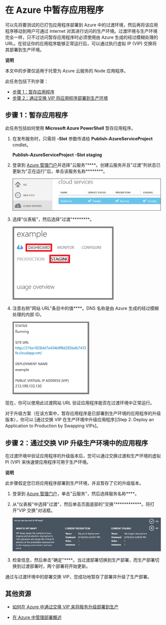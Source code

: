 <properties linkid="dev-nodejs-enablestaging" urlDisplayName="Staging Deployment" pageTitle="暂存云服务部署 (Node.js) - Azure" metaKeywords="Azure staging, Azure application staging, Azure test environment, Azure staging environment, Azure Virtual IP swap, Azure VIP swap" description="了解如何使用虚拟 IP (VIP) 交换将 Azure 应用程序部署到过渡环境，然后再将其部署到生产环境。" metaCanonical=" " services="cloud-services" documentationCenter="Node.js" title="Staging an Application in Azure" authors="larryfr" solutions="" manager="" editor="" />
<tags ms.service="cloud-services"
    ms.date="02/25/2015"
    wacn.date="04/11/2015"
    />







# 在 Azure 中暂存应用程序

可以先将要测试的已打包应用程序部署到 Azure 中的过渡环境，然后再将该应用程序移动到用户可通过 Internet 对其进行访问的生产环境。过渡环境与生产环境完全一样，只不过访问暂存应用程序时必须使用由 Azure 生成的经过模糊处理的 URL。在验证你的应用程序能够正常运行后，可以通过执行虚拟 IP (VIP) 交换将其部署到生产环境。

<div class="dev-callout">
	<b>说明</b>
	<p>本文中的步骤仅适用于托管为 Azure 云服务的 Node 应用程序。</p>
	</div>

此任务包括下列步骤：

-   [步骤 1：暂存应用程序]
-   [步骤 2：通过交换 VIP 将应用程序部署到生产环境]

<h2><a id="step1"></a>步骤 1：暂存应用程序</h2>

此任务包括如何使用 **Microsoft
Azure PowerShell** 暂存应用程序。

1.  在发布服务时，只需将 **-Slot** 参数传递给 **Publish-AzureServiceProject** cmdlet。

    **Publish-AzureServiceProject -Slot staging**

2.  登录到 [Azure 管理门户]并选择"云服务"****。创建云服务并且"过渡"列状态已更新为"正在运行"后，单击该服务名称********。

	![portal displaying a running service][cloud-service]

3.  选择"仪表板"，然后选择"过渡"********。

	![cloud service dashboard][cloud-service-dashboard]

4. 注意右侧"网站 URL"条目中的值****。DNS 名称是由 Azure 生成的经过模糊处理的内部 ID。

    ![site url][cloud-service-staging-url]

现在，你可以使用此过渡网站 URL 验证应用程序能否在过渡环境中正常运行。

对于升级方案（在该方案中，暂存应用程序是已部署到生产环境的应用程序的升级版本），你可以 [通过交换 VIP 在生产环境中升级应用程序][Step 2: Deploy an Application to Production by Swapping VIPs]。

<h2><a id="step2"></a>步骤 2：通过交换 VIP 升级生产环境中的应用程序</h2>

在过渡环境中验证应用程序的升级版本后，您可以通过交换过渡和生产环境的虚拟 PI (VIP) 来快速使应用程序可用于生产环境。

<div class="dev-callout">
<b>说明</b>
<p>此步骤假定您已将应用程序部署到生产环境，并且暂存了它的升级版本。</p>
</div>

1.  登录到 [Azure 管理门户]，单击"云服务"，然后选择服务名称****。

2.  从"仪表板"中选择"过渡"，然后单击页面底部的"交换"************。将打开"VIP 交换"对话框。

    ![vip swap dialog][vip-swap-dialog]

3.  检查信息，然后单击"确定"****。当过渡部署切换到生产部署，而生产部署切换到过渡部署时，两个部署将开始更新。

通过与过渡环境中的部署交换 VIP，您成功地暂存了部署并升级了生产部署。

## 其他资源

- [如何在 Azure 中通过交换 VIP 来将服务升级部署到生产]
- [在 Azure 中管理部署概述]

  [步骤 1：暂存应用程序]: #step1
  [步骤 2：通过交换 VIP 将应用程序部署到生产环境]: #step2
  [Azure 管理门户]: http://manage.windowsazure.cn
[cloud-service]: ./media/cloud-services-nodejs-stage-application/staging-cloud-service-running.png
[cloud-service-dashboard]: ./media/cloud-services-nodejs-stage-application/cloud-service-dashboard-staging.png
  [cloud-service-staging-url]: ./media/cloud-services-nodejs-stage-application/cloud-service-staging-url.png
  [vip-swap-dialog]: ./media/cloud-services-nodejs-stage-application/vip-swap-dialog.png
  [如何在 Azure 中通过交换 VIP 来将服务升级部署到生产]: http://msdn.microsoft.com/zh-cn/library/windowsazure/ee517253.aspx
  [在 Azure 中管理部署概述]: http://msdn.microsoft.com/zh-cn/library/windowsazure/hh386336.aspx
<!--HONumber=39-->
